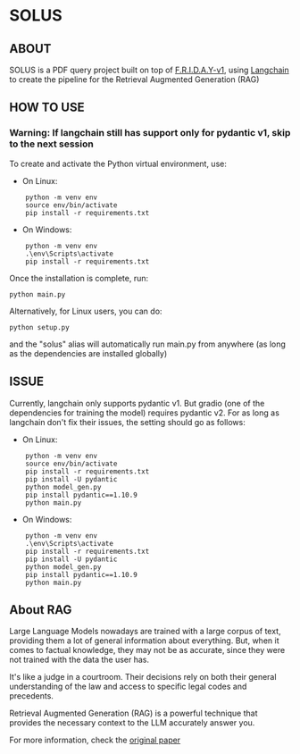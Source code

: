 # SOLUS



## ABOUT

SOLUS is a PDF query project built on top of [F.R.I.D.A.Y-v1](https://github.com/F-R-I-D-A-Y-Project/F.R.I.D.A.Y-v1), using [Langchain](https://www.langchain.com/) to create the pipeline for the Retrieval Augmented Generation (RAG)


## HOW TO USE

### Warning: If langchain still has support only for pydantic v1, skip to the next session

To create and activate the Python virtual environment, use:

- On Linux:
```shell
    python -m venv env
    source env/bin/activate
    pip install -r requirements.txt
```
- On Windows:
```shell
    python -m venv env
    .\env\Scripts\activate
    pip install -r requirements.txt
```

Once the installation is complete, run:
```shell
python main.py
```
Alternatively, for Linux users, you can do:
```shell
python setup.py
```
and the "solus" alias will automatically run main.py from anywhere (as long as the dependencies are installed globally)

## ISSUE

Currently, langchain only supports pydantic v1. But gradio (one of the dependencies for training the model) requires pydantic v2. For as long as langchain don't fix their issues, the setting should go as follows:

- On Linux:
```shell
    python -m venv env
    source env/bin/activate
    pip install -r requirements.txt
    pip install -U pydantic
    python model_gen.py
    pip install pydantic==1.10.9
    python main.py
```

- On Windows:
```shell
    python -m venv env
    .\env\Scripts\activate
    pip install -r requirements.txt
    pip install -U pydantic
    python model_gen.py
    pip install pydantic==1.10.9
    python main.py
```

## About RAG

Large Language Models nowadays are trained with a large corpus of text, providing them a lot of general information about everything. But, when it comes to factual knowledge, they may not be as accurate, since they were not trained with the data the user has. 
       
It's like a judge in a courtroom. Their decisions rely on both their general understanding of the law and access to specific legal codes and precedents.  

Retrieval Augmented Generation (RAG) is a powerful technique that provides the necessary context to the LLM accurately answer you.


For more information, check the [original paper](https://arxiv.org/abs/2005.11401)